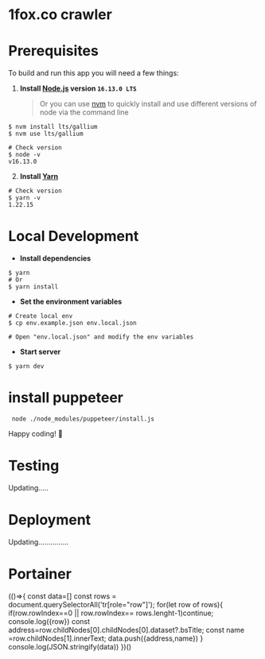 # 1fox.co crawler

# Prerequisites 

To build and run this app you will need a few things:

1. **Install [Node.js](https://nodejs.org/en/) version `16.13.0 LTS`**
   > Or you can use [nvm](https://github.com/nvm-sh/nvm) to quickly install and use different versions of node via the command line

```shell
$ nvm install lts/gallium
$ nvm use lts/gallium

# Check version
$ node -v
v16.13.0
```

2. **Install [Yarn](https://yarnpkg.com/)**

```shell
# Check version
$ yarn -v
1.22.15
```

# Local Development

- **Install dependencies**

```shell
$ yarn
# Or
$ yarn install
```

- **Set the environment variables**

```shell
# Create local env
$ cp env.example.json env.local.json

# Open "env.local.json" and modify the env variables
```

- **Start server**

```shell
$ yarn dev
```

# install puppeteer

```shell
 node ./node_modules/puppeteer/install.js
```

Happy coding! 🥂

# Testing

Updating.....

# Deployment

Updating...............

# Portainer

(()=>{
const data=[]
const rows = document.querySelectorAll('tr[role="row"]');
for(let row of rows){
if(row.rowIndex==0 || row.rowIndex== rows.lenght-1)continue;
console.log({row})
const address=row.childNodes[0].childNodes[0].dataset?.bsTitle;
const name =row.childNodes[1].innerText;
data.push({address,name})
}
console.log(JSON.stringify(data))
})()
